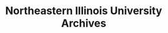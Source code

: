 ---
layout: repo
title: "Northeastern Illinois University Archives"
id: 15780
permalink: repos/15780/
---